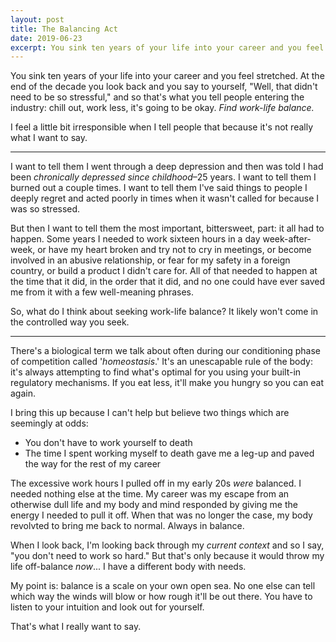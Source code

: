 ```yaml
---
layout: post
title: The Balancing Act
date: 2019-06-23
excerpt: You sink ten years of your life into your career and you feel stretched. At the end of the decade you look back and you say to yourself, "Well, that didn't need to be so stressful," and so that's what...
---
```


You sink ten years of your life into your career and you feel stretched. At the end of the decade you look back and you say to yourself, "Well, that didn't need to be so stressful," and so that's what you tell people entering the industry: chill out, work less, it's going to be okay. _Find work-life balance._

I feel a little bit irresponsible when I tell people that because it's not really what I want to say.

<hr class="--small" />

I want to tell them I went through a deep depression and then was told I had been  _chronically depressed since childhood_–25 years. I want to tell them I burned out a couple times. I want to tell them I've said things to people I deeply regret and acted poorly in times when it wasn't called for because I was so stressed.

But then I want to tell them the most important, bittersweet, part: it all had to happen. Some years I needed to work sixteen hours in a day week-after-week, or have my heart broken and try not to cry in meetings, or become involved in an abusive relationship, or fear for my safety in a foreign country, or build a product I didn't care for. All of that needed to happen at the time that it did, in the order that it did, and no one could have ever saved me from it with a few well-meaning phrases.

So, what do I think about seeking work-life balance? It likely won't come in the controlled way you seek.

<hr class="--small" />

There's a biological term we talk about often during our conditioning phase of competition called '_homeostasis_.' It's an unescapable rule of the body: it's always attempting to find what's optimal for you using your built-in regulatory mechanisms. If you eat less, it'll make you hungry so you can eat again.

I bring this up because I can't help but believe two things which are seemingly at odds:

- You don't have to work yourself to death
- The time I spent working myself to death gave me a leg-up and paved the way for the rest of my career

The excessive work hours I pulled off in my early 20s _were_ balanced. I needed nothing else at the time. My career was my escape from an otherwise dull life and my body and mind responded by giving me the energy I needed to pull it off. When that was no longer the case, my body revolvted to bring me back to normal. Always in balance.

When I look back, I'm looking back through my _current context_ and so I say, "you don't need to work so hard." But that's only because it would throw my life off-balance _now_... I have a different body with needs.

My point is: balance is a scale on your own open sea. No one else can tell which way the winds will blow or how rough it'll be out there. You have to listen to your intuition and look out for yourself.

That's what I really want to say.